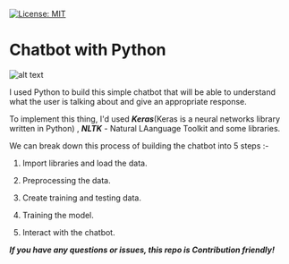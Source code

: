 [![License: MIT](https://img.shields.io/badge/License-MIT-yellow.svg)](https://opensource.org/licenses/MIT)

# Chatbot with Python

![alt text](https://cdn.technologyadvice.com/wp-content/uploads/2018/02/friendly-chatbot-700x408.jpg)

I used Python to build this simple chatbot that will be able to understand what the user is talking about and give an appropriate response.

To implement this thing, I'd used ***Keras***(Keras is a neural networks library written in Python) , ***NLTK*** - Natural LAanguage Toolkit and some libraries.

We can break down this process of building the chatbot into 5 steps :-

1) Import libraries and load the data.

2) Preprocessing the data.

3) Create training and testing data.

4) Training the model.

5) Interact with the chatbot.

***If you have any questions or issues, this repo is Contribution friendly!***
